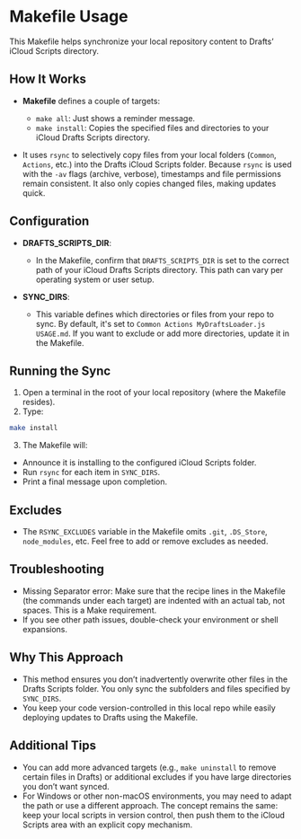 # Makefile Usage

This Makefile helps synchronize your local repository content to Drafts’ iCloud Scripts directory.

## How It Works

- **Makefile** defines a couple of targets:
  - `make all`: Just shows a reminder message.
  - `make install`: Copies the specified files and directories to your iCloud Drafts Scripts directory.

- It uses `rsync` to selectively copy files from your local folders (`Common`, `Actions`, etc.) into the Drafts iCloud Scripts folder. Because `rsync` is used with the `-av` flags (archive, verbose), timestamps and file permissions remain consistent. It also only copies changed files, making updates quick.

## Configuration

- **DRAFTS_SCRIPTS_DIR**:
  - In the Makefile, confirm that `DRAFTS_SCRIPTS_DIR` is set to the correct path of your iCloud Drafts Scripts directory. This path can vary per operating system or user setup.

- **SYNC_DIRS**:
  - This variable defines which directories or files from your repo to sync. By default, it's set to `Common Actions MyDraftsLoader.js USAGE.md`. If you want to exclude or add more directories, update it in the Makefile.

## Running the Sync

1. Open a terminal in the root of your local repository (where the Makefile resides).
2. Type:

  ```bash
  make install
  ```

3. The Makefile will:
  - Announce it is installing to the configured iCloud Scripts folder.
  - Run `rsync` for each item in `SYNC_DIRS`.
  - Print a final message upon completion.

## Excludes

- The `RSYNC_EXCLUDES` variable in the Makefile omits `.git`, `.DS_Store`, `node_modules`, etc. Feel free to add or remove excludes as needed.

## Troubleshooting

- Missing Separator error: Make sure that the recipe lines in the Makefile (the commands under each target) are indented with an actual tab, not spaces. This is a Make requirement.
- If you see other path issues, double-check your environment or shell expansions.

## Why This Approach

- This method ensures you don’t inadvertently overwrite other files in the Drafts Scripts folder. You only sync the subfolders and files specified by `SYNC_DIRS`.
- You keep your code version-controlled in this local repo while easily deploying updates to Drafts using the Makefile.

## Additional Tips

- You can add more advanced targets (e.g., `make uninstall` to remove certain files in Drafts) or additional excludes if you have large directories you don’t want synced.
- For Windows or other non-macOS environments, you may need to adapt the path or use a different approach. The concept remains the same: keep your local scripts in version control, then push them to the iCloud Scripts area with an explicit copy mechanism.

